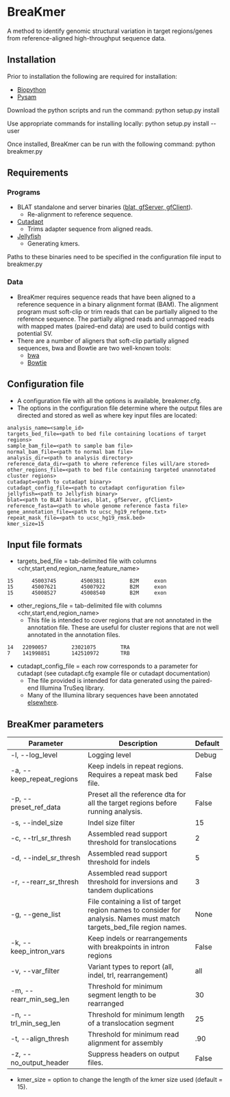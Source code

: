 BreaKmer
========

A method to identify genomic structural variation in target regions/genes from reference-aligned high-throughput sequence data.

Installation
----------

Prior to installation the following are required for installation:
- [Biopython](http://biopython.org/wiki/Main_Page)
- [Pysam](https://code.google.com/p/pysam/)

Download the python scripts and run the command:
python setup.py install

Use appropriate commands for installing locally:
python setup.py install --user

Once installed, BreaKmer can be run with the following command:
python breakmer.py <options> <path to config file>

Requirements
---------

### Programs
- BLAT standalone and server binaries ([blat, gfServer, gfClient](http://hgdownload.cse.ucsc.edu/admin/exe/)).
  - Re-alignment to reference sequence.
- [Cutadapt](https://code.google.com/p/cutadapt/)
  - Trims adapter sequence from aligned reads.
- [Jellyfish](http://www.cbcb.umd.edu/software/jellyfish/) 
  - Generating kmers.

Paths to these binaries need to be specified in the configuration file input to breakmer.py

### Data
- BreaKmer requires sequence reads that have been aligned to a reference sequence in a binary alignment format (BAM). The alignment program must soft-clip or trim reads that can be partially aligned to the reference sequence. The partially aligned reads and unmapped reads with mapped mates (paired-end data) are used to build contigs with potential SV. 
- There are a number of aligners that soft-clip partially aligned sequences, bwa and Bowtie are two well-known tools:
  - [bwa](http://bio-bwa.sourceforge.net/)
  - [Bowtie](http://bowtie-bio.sourceforge.net/index.shtml)

Configuration file
------------

- A configuration file with all the options is available, breakmer.cfg.
- The options in the configuration file determine where the output files are directed and stored as well as where key input files are located:
```
analysis_name=<sample_id>
targets_bed_file=<path to bed file containing locations of target regions>
sample_bam_file=<path to sample bam file>
normal_bam_file=<path to normal bam file>
analysis_dir=<path to analysis directory>
reference_data_dir=<path to where reference files will/are stored> 
other_regions_file=<path to bed file containing targeted unannotated cluster regions> 
cutadapt=<path to cutadapt binary> 
cutadapt_config_file=<path to cutadapt configuration file> 
jellyfish=<path to Jellyfish binary> 
blat=<path to BLAT binaries, blat, gfServer, gfClient>
reference_fasta=<path to whole genome reference fasta file>
gene_annotation_file=<path to ucsc_hg19_refgene.txt>
repeat_mask_file=<path to ucsc_hg19_rmsk.bed>
kmer_size=15
```

Input file formats
-----------

- targets_bed_file = tab-delimited file with columns <chr,start,end,region_name,feature_name>
```
15      45003745        45003811        B2M     exon
15      45007621        45007922        B2M     exon
15      45008527        45008540        B2M     exon
```
- other_regions_file = tab-delimited file with columns <chr,start,end,region_name>
   - This file is intended to cover regions that are not annotated in the annotation file. These are useful for cluster regions that are not well annotated in the annotation files.
```
14   22090057        23021075        TRA
7    141998851       142510972       TRB
```
- cutadapt_config_file = each row corresponds to a parameter for cutadapt (see cutadapt.cfg example file or cutadapt documentation)
  - The file provided is intended for data generated using the paired-end Illumina TruSeq library.
  - Many of the Illumina library sequences have been annotated [elsewhere](https://wikis.utexas.edu/display/GSAF/Illumina+-+all+flavors).


BreaKmer parameters
-------------
| Parameter | Description | Default |
|---------- | ----------- | ------- |
| -l, --log_level    | Logging level | Debug |
| -a, --keep_repeat_regions | Keep indels in repeat regions. Requires a repeat mask bed file. | False |
| -p, --preset_ref_data | Preset all the reference dta for all the target regions before running analysis. | False |
| -s, --indel_size | Indel size filter | 15 |
| -c, --trl_sr_thresh | Assembled read support threshold for translocations | 2 |
| -d, --indel_sr_thresh | Assembled read support threshold for indels | 5 | 
| -r, --rearr_sr_thresh | Assembled read support threshold for inversions and tandem duplications | 3 |
| -g, --gene_list | File containing a list of target region names to consider for analysis. Names must match targets_bed_file region names. | None |
| -k, --keep_intron_vars | Keep indels or rearrangements with breakpoints in intron regions | False |
| -v, --var_filter | Variant types to report (all, indel, trl, rearrangement) | all |
| -m, --rearr_min_seg_len | Threshold for minimum segment length to be rearranged | 30 |
| -n, --trl_min_seg_len | Threshold for minimum length of a translocation segment | 25 |
| -t, --align_thresh | Threshold for minimum read alignment for assembly | .90 |
| -z, --no_output_header | Suppress headers on output files. | False |

- kmer_size = option to change the length of the kmer size used (default = 15).
